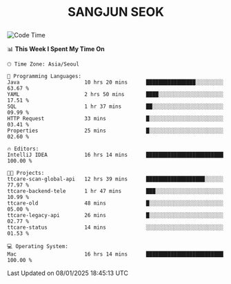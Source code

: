 <h1>
 <p align="center">
   SANGJUN SEOK
 </p>
</h1>

<!--START_SECTION:waka-->
![Code Time](http://img.shields.io/badge/Code%20Time-4%2C022%20hrs%2056%20mins-blue)

📊 **This Week I Spent My Time On** 

```text
🕑︎ Time Zone: Asia/Seoul

💬 Programming Languages: 
Java                     10 hrs 20 mins      ████████████████░░░░░░░░░   63.67 % 
YAML                     2 hrs 50 mins       ████░░░░░░░░░░░░░░░░░░░░░   17.51 % 
SQL                      1 hr 37 mins        ██░░░░░░░░░░░░░░░░░░░░░░░   09.99 % 
HTTP Request             33 mins             █░░░░░░░░░░░░░░░░░░░░░░░░   03.41 % 
Properties               25 mins             █░░░░░░░░░░░░░░░░░░░░░░░░   02.60 % 

🔥 Editors: 
IntelliJ IDEA            16 hrs 14 mins      █████████████████████████   100.00 % 

🐱‍💻 Projects: 
ttcare-scan-global-api   12 hrs 39 mins      ███████████████████░░░░░░   77.97 % 
ttcare-backend-tele      1 hr 47 mins        ███░░░░░░░░░░░░░░░░░░░░░░   10.99 % 
ttcare-old               48 mins             █░░░░░░░░░░░░░░░░░░░░░░░░   05.00 % 
ttcare-legacy-api        26 mins             █░░░░░░░░░░░░░░░░░░░░░░░░   02.77 % 
ttcare-status            14 mins             ░░░░░░░░░░░░░░░░░░░░░░░░░   01.53 % 

💻 Operating System: 
Mac                      16 hrs 14 mins      █████████████████████████   100.00 % 
```


 Last Updated on 08/01/2025 18:45:13 UTC
<!--END_SECTION:waka-->
